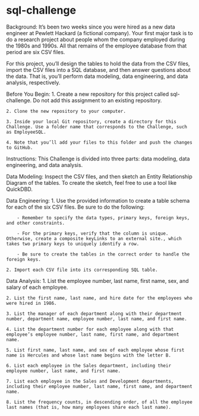 # sql-challenge

Background:
It’s been two weeks since you were hired as a new data engineer at Pewlett Hackard (a fictional company). Your first major task is to do a research project about people whom the company employed during the 1980s and 1990s. All that remains of the employee database from that period are six CSV files.

For this project, you’ll design the tables to hold the data from the CSV files, import the CSV files into a SQL database, and then answer questions about the data. That is, you’ll perform data modeling, data engineering, and data analysis, respectively.



Before You Begin:
    1. Create a new repository for this project called sql-challenge. Do not add this assignment to an existing repository.

    2. Clone the new repository to your computer.

    3. Inside your local Git repository, create a directory for this Challenge. Use a folder name that corresponds to the Challenge, such as EmployeeSQL.

    4. Note that you’ll add your files to this folder and push the changes to GitHub.




Instructions:
This Challenge is divided into three parts: data modeling, data engineering, and data analysis.



Data Modeling:
Inspect the CSV files, and then sketch an Entity Relationship Diagram of the tables. To create the sketch, feel free to use a tool like QuickDBD.



Data Engineering:
    1. Use the provided information to create a table schema for each of the six CSV files. Be sure to do the following:

        - Remember to specify the data types, primary keys, foreign keys, and other constraints.

        - For the primary keys, verify that the column is unique. Otherwise, create a composite keyLinks to an external site., which takes two primary keys to uniquely identify a row.

        - Be sure to create the tables in the correct order to handle the foreign keys.

    2. Import each CSV file into its corresponding SQL table.




Data Analysis:
    1. List the employee number, last name, first name, sex, and salary of each employee.

    2. List the first name, last name, and hire date for the employees who were hired in 1986.

    3. List the manager of each department along with their department number, department name, employee number, last name, and first name.

    4. List the department number for each employee along with that employee’s employee number, last name, first name, and department name.

    5. List first name, last name, and sex of each employee whose first name is Hercules and whose last name begins with the letter B.

    6. List each employee in the Sales department, including their employee number, last name, and first name.

    7. List each employee in the Sales and Development departments, including their employee number, last name, first name, and department name.

    8. List the frequency counts, in descending order, of all the employee last names (that is, how many employees share each last name).